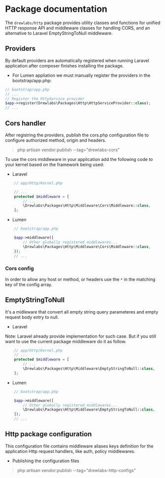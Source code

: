# Package documentation

The `drewlabs/http` package provides utility classes and functions for unified HTTP response API and middleware classes for handling CORS, and an alternative to Laravel EmptyStringToNull middleware.

## Providers

By default providers are automatically registered when running Laravel application after composer finishes installing the package.

* For Lumen appliation we must manually register the providers in the bootstrap/app.php:

```php
// bootstrap/app.php
// ...
// Register the HttpService provider
$app->register(Drewlabs\Packages\Http\HttpServiceProvider::class);
// ...
```

## Cors handler

After registring the providers, publish the cors.php configuration file to configure authorized method, origin and headers.

> php artisan vendor:publish --tag="drewlabs-cors"

To use the cors middleware in your application add the following code to your kernel based on the framework being used:

* Laravel

```php
    // app/Http/Kernel.php

    // ...
    protected $middleware = [
        // ...
        \Drewlabs\Packages\Http\Middleware\Cors\Middleware::class,
    ];
```

* Lumen

```php
    // bootstrap/app.php

    $app->middleware([
        // Other globally registered middlewares...
        \Drewlabs\Packages\Http\Middleware\Cors\Middleware::class,
    ]);
    // ...
```

### Cors config

In order to allow any host or method, or headers use the `*` in the matching key of the config array.

## EmptyStringToNull

It's a midleware that convert all empty string query parameteres and empty request body entry to null.

* Laravel

Note: Laravel already provide implementation for such case. But if you still want to use the current package middleware do it as follow.

```php
    // app/Http/Kernel.php
    // ...
    protected $middleware = [
        // ...
        \Drewlabs\Packages\Http\Middleware\EmptyStringToNull::class,
    ];
```

* Lumen

```php
    // bootstrap/app.php

    $app->middleware([
        // Other globally registered middlewares...
        \Drewlabs\Packages\Http\Middleware\EmptyStringToNull::class,
    ]);
    // ...
```

## Http package configuration

This configuration file contains middleware aliases keys definition for the application Http request handlers, like auth, policy middlewares.

* Publishing the configuration files

> php artisan vendor:publish --tag="drewlabs-http-configs"
